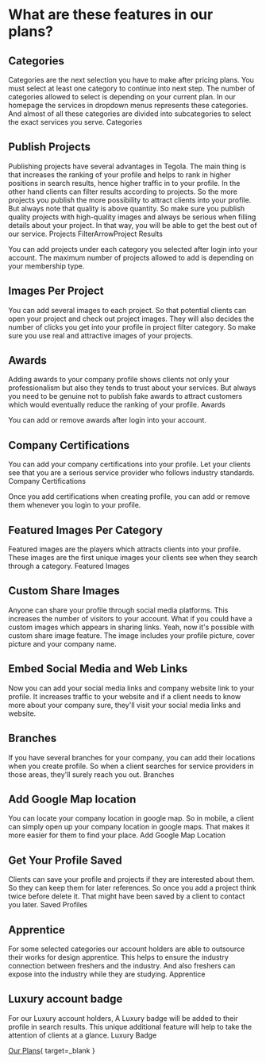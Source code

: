 # What are these features in our plans?

## Categories

Categories are the next selection you have to make after pricing plans. You must select at least one category to continue into next step. The number of categories allowed to select is depending on your current plan. In our homepage the services in dropdown menus represents these categories. And almost of all these categories are divided into subcategories to select the exact services you serve.
Categories

## Publish Projects

Publishing projects have several advantages in Tegola. The main thing is that increases the ranking of your profile and helps to rank in higher positions in search results, hence higher traffic in to your profile. In the other hand clients can filter results according to projects. So the more projects you publish the more possibility to attract clients into your profile. But always note that quality is above quantity. So make sure you publish quality projects with high-quality images and always be serious when filling details about your project. In that way, you will be able to get the best out of our service.
Projects FilterArrowProject Results

You can add projects under each category you selected after login into your account. The maximum number of projects allowed to add is depending on your membership type.

## Images Per Project

You can add several images to each project. So that potential clients can open your project and check out project images. They will also decides the number of clicks you get into your profile in project filter category. So make sure you use real and attractive images of your projects.

## Awards

Adding awards to your company profile shows clients not only your professionalism but also they tends to trust about your services. But always you need to be genuine not to publish fake awards to attract customers which would eventually reduce the ranking of your profile.
Awards

You can add or remove awards after login into your account.

## Company Certifications

You can add your company certifications into your profile. Let your clients see that you are a serious service provider who follows industry standards.
Company Certifications

Once you add certifications when creating profile, you can add or remove them whenever you login to your profile.

## Featured Images Per Category

Featured images are the players which attracts clients into your profile. These images are the first unique images your clients see when they search through a category.
Featured Images

## Custom Share Images

Anyone can share your profile through social media platforms. This increases the number of visitors to your account. What if you could have a custom images which appears in sharing links. Yeah, now it's possible with custom share image feature. The image includes your profile picture, cover picture and your company name.

## Embed Social Media and Web Links

Now you can add your social media links and company website link to your profile. It increases traffic to your website and if a client needs to know more about your company sure, they'll visit your social media links and website.

## Branches

If you have several branches for your company, you can add their locations when you create profile. So when a client searches for service providers in those areas, they'll surely reach you out.
Branches

## Add Google Map location

You can locate your company location in google map. So in mobile, a client can simply open up your company location in google maps. That makes it more easier for them to find your place.
Add Google Map Location

## Get Your Profile Saved

Clients can save your profile and projects if they are interested about them. So they can keep them for later references. So once you add a project think twice before delete it. That might have been saved by a client to contact you later.
Saved Profiles

## Apprentice

For some selected categories our account holders are able to outsource their works for design apprentice. This helps to ensure the industry connection between freshers and the industry. And also freshers can expose into the industry while they are studying.
Apprentice

## Luxury account badge

For our Luxury account holders, A Luxury badge will be added to their profile in search results. This unique additional feature will help to take the attention of clients at a glance.
Luxury Badge

[Our Plans](https://tegola.lk/company-pricing){ target=_blank }
